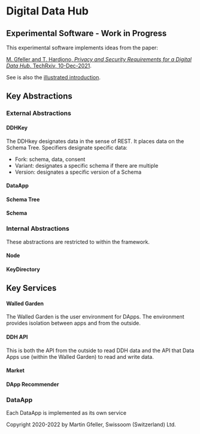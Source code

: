 # Digital Data Hub

## Experimental Software - Work in Progress

This experimental software implements ideas from the paper:

[M. Gfeller and T. Hardjono, _Privacy and Security Requirements for a Digital Data Hub_. TechRxiv, 10-Dec-2021](https://www.techrxiv.org/articles/preprint/Privacy_and_Security_Requirements_for_a_Digital_Data_Hub/17048384/1).

See is also the [illustrated introduction](https://www.linkedin.com/feed/update/urn:li:activity:6891015464403693568).

## Key Abstractions

### External Abstractions

#### DDHKey

The DDHkey designates data in the sense of REST. It places data on the Schema Tree. Specifiers designate specific data:

- Fork: schema, data, consent
- Variant: designates a specific schema if there are multiple
- Version: designates a specific version of a Schema



#### DataApp

#### Schema Tree

#### Schema

### Internal Abstractions

These abstractions are restricted to within the framework.

#### Node

#### KeyDirectory


## Key Services

#### Walled Garden

The Walled Garden is the user environment for DApps. The environment provides isolation between apps and from the outside. 

#### DDH API

This is both the API from the outside to read DDH data and the API that Data Apps use (within the Walled Garden) to read and write data. 

#### Market

#### DApp Recommender


### DataApp

Each DataApp is implemented as its own service


Copyright 2020-2022 by Martin Gfeller, Swissoom (Switzerland) Ltd.
